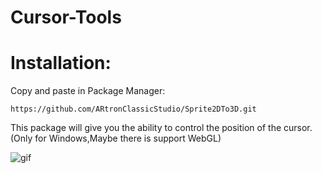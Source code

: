 # Cursor-Tools

# Installation:
Copy and paste in Package Manager:
~~~
https://github.com/ARtronClassicStudio/Sprite2DTo3D.git
~~~
This package will give you the ability to control the position of the cursor. (Only for Windows,Maybe there is support WebGL)

![gif](https://github.com/ARtronClassicStudio/Cursor-Tools/assets/68843488/19db1a38-bb50-4636-b788-3934ae2a2ccf)
